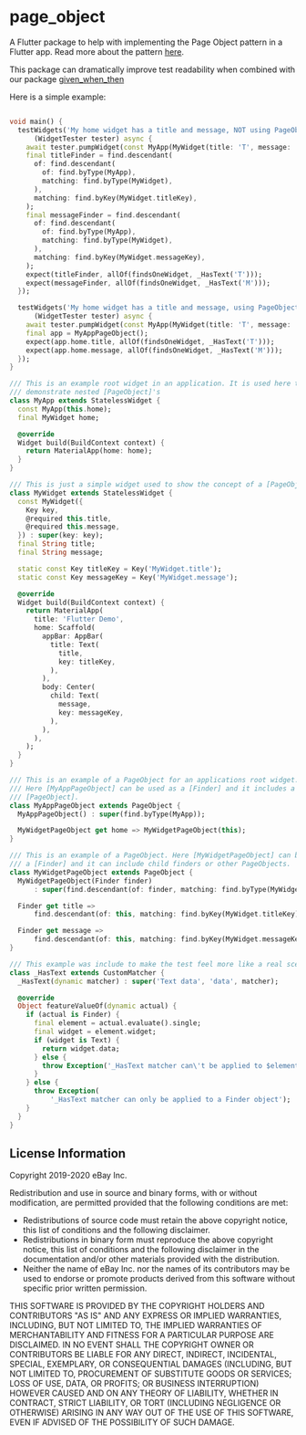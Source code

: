 # page_object

A Flutter package to help with implementing the Page Object pattern in a Flutter app. 
Read more about the pattern [here](https://martinfowler.com/bliki/PageObject.html).

This package can dramatically improve test readability when combined with our package [given_when_then](../given_when_then)

Here is a simple example:
```dart

void main() {
  testWidgets('My home widget has a title and message, NOT using PageObject',
      (WidgetTester tester) async {
    await tester.pumpWidget(const MyApp(MyWidget(title: 'T', message: 'M')));
    final titleFinder = find.descendant(
      of: find.descendant(
        of: find.byType(MyApp),
        matching: find.byType(MyWidget),
      ),
      matching: find.byKey(MyWidget.titleKey),
    );
    final messageFinder = find.descendant(
      of: find.descendant(
        of: find.byType(MyApp),
        matching: find.byType(MyWidget),
      ),
      matching: find.byKey(MyWidget.messageKey),
    );
    expect(titleFinder, allOf(findsOneWidget, _HasText('T')));
    expect(messageFinder, allOf(findsOneWidget, _HasText('M')));
  });

  testWidgets('My home widget has a title and message, using PageObject',
      (WidgetTester tester) async {
    await tester.pumpWidget(const MyApp(MyWidget(title: 'T', message: 'M')));
    final app = MyAppPageObject();
    expect(app.home.title, allOf(findsOneWidget, _HasText('T')));
    expect(app.home.message, allOf(findsOneWidget, _HasText('M')));
  });
}

/// This is an example root widget in an application. It is used here to
/// demonstrate nested [PageObject]'s
class MyApp extends StatelessWidget {
  const MyApp(this.home);
  final MyWidget home;

  @override
  Widget build(BuildContext context) {
    return MaterialApp(home: home);
  }
}

/// This is just a simple widget used to show the concept of a [PageObject].
class MyWidget extends StatelessWidget {
  const MyWidget({
    Key key,
    @required this.title,
    @required this.message,
  }) : super(key: key);
  final String title;
  final String message;

  static const Key titleKey = Key('MyWidget.title');
  static const Key messageKey = Key('MyWidget.message');

  @override
  Widget build(BuildContext context) {
    return MaterialApp(
      title: 'Flutter Demo',
      home: Scaffold(
        appBar: AppBar(
          title: Text(
            title,
            key: titleKey,
          ),
        ),
        body: Center(
          child: Text(
            message,
            key: messageKey,
          ),
        ),
      ),
    );
  }
}

/// This is an example of a PageObject for an applications root widget.
/// Here [MyAppPageObject] can be used as a [Finder] and it includes a child
/// [PageObject].
class MyAppPageObject extends PageObject {
  MyAppPageObject() : super(find.byType(MyApp));

  MyWidgetPageObject get home => MyWidgetPageObject(this);
}

/// This is an example of a PageObject. Here [MyWidgetPageObject] can be used as
/// a [Finder] and it can include child finders or other PageObjects.
class MyWidgetPageObject extends PageObject {
  MyWidgetPageObject(Finder finder)
      : super(find.descendant(of: finder, matching: find.byType(MyWidget)));

  Finder get title =>
      find.descendant(of: this, matching: find.byKey(MyWidget.titleKey));

  Finder get message =>
      find.descendant(of: this, matching: find.byKey(MyWidget.messageKey));
}

/// This example was include to make the test feel more like a real scenario.
class _HasText extends CustomMatcher {
  _HasText(dynamic matcher) : super('Text data', 'data', matcher);

  @override
  Object featureValueOf(dynamic actual) {
    if (actual is Finder) {
      final element = actual.evaluate().single;
      final widget = element.widget;
      if (widget is Text) {
        return widget.data;
      } else {
        throw Exception('_HasText matcher can\'t be applied to $element');
      }
    } else {
      throw Exception(
          '_HasText matcher can only be applied to a Finder object');
    }
  }
}
```

## License Information

Copyright 2019-2020 eBay Inc.

Redistribution and use in source and binary forms, with or without
modification, are permitted provided that the following conditions are
met:

- Redistributions of source code must retain the above copyright
  notice, this list of conditions and the following disclaimer.
- Redistributions in binary form must reproduce the above
  copyright notice, this list of conditions and the following disclaimer
  in the documentation and/or other materials provided with the
  distribution.
- Neither the name of eBay Inc. nor the names of its
  contributors may be used to endorse or promote products derived from
  this software without specific prior written permission.

THIS SOFTWARE IS PROVIDED BY THE COPYRIGHT HOLDERS AND CONTRIBUTORS
"AS IS" AND ANY EXPRESS OR IMPLIED WARRANTIES, INCLUDING, BUT NOT
LIMITED TO, THE IMPLIED WARRANTIES OF MERCHANTABILITY AND FITNESS FOR
A PARTICULAR PURPOSE ARE DISCLAIMED. IN NO EVENT SHALL THE COPYRIGHT
OWNER OR CONTRIBUTORS BE LIABLE FOR ANY DIRECT, INDIRECT, INCIDENTAL,
SPECIAL, EXEMPLARY, OR CONSEQUENTIAL DAMAGES (INCLUDING, BUT NOT
LIMITED TO, PROCUREMENT OF SUBSTITUTE GOODS OR SERVICES; LOSS OF USE,
DATA, OR PROFITS; OR BUSINESS INTERRUPTION) HOWEVER CAUSED AND ON ANY
THEORY OF LIABILITY, WHETHER IN CONTRACT, STRICT LIABILITY, OR TORT
(INCLUDING NEGLIGENCE OR OTHERWISE) ARISING IN ANY WAY OUT OF THE USE
OF THIS SOFTWARE, EVEN IF ADVISED OF THE POSSIBILITY OF SUCH DAMAGE.
